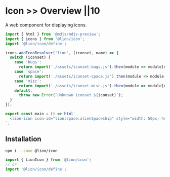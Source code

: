 # Icon >> Overview ||10

A web component for displaying icons.

```js script
import { html } from '@mdjs/mdjs-preview';
import { icons } from '@lion/icon';
import '@lion/icon/define';

icons.addIconResolver('lion', (iconset, name) => {
  switch (iconset) {
    case 'bugs':
      return import('./assets/iconset-bugs.js').then(module => module[name]);
    case 'space':
      return import('./assets/iconset-space.js').then(module => module[name]);
    case 'misc':
      return import('./assets/iconset-misc.js').then(module => module[name]);
    default:
      throw new Error(`Unknown iconset ${iconset}`);
  }
});
```

```js preview-story
export const main = () => html`
  <lion-icon icon-id="lion:space:alienSpaceship" style="width: 50px; height: 50px;"></lion-icon>
`;
```

## Installation

```bash
npm i --save @lion/icon
```

```js
import { LionIcon } from '@lion/icon';
// or
import '@lion/icon/define';
```
